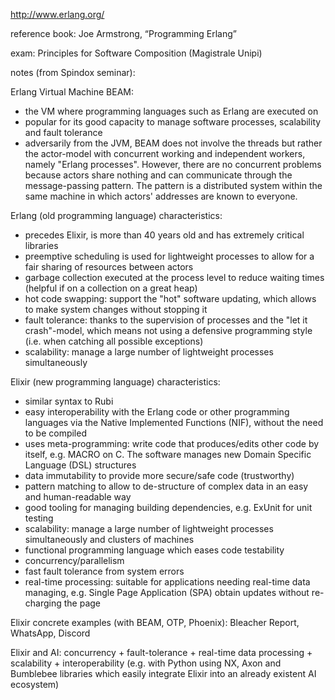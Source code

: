 http://www.erlang.org/

reference book: Joe Armstrong, “Programming Erlang”

exam: Principles for Software Composition (Magistrale Unipi)


notes (from Spindox seminar): 

Erlang Virtual Machine BEAM: 
- the VM where programming languages such as Erlang are executed on 
- popular for its good capacity to manage software processes, scalability and fault tolerance 
- adversarily from the JVM, BEAM does not involve the threads but rather the actor-model with concurrent working and independent workers, namely "Erlang processes". However, there are no concurrent problems because actors share nothing and can communicate through the message-passing pattern. The pattern is a distributed system within the same machine in which actors' addresses are known to everyone.

Erlang (old programming language) characteristics:
- precedes Elixir, is more than 40 years old and has extremely critical libraries
- preemptive scheduling is used for lightweight processes to allow for a fair sharing of resources between actors
- garbage collection executed at the process level to reduce waiting times (helpful if on a collection on a great heap)
- hot code swapping: support the "hot" software updating, which allows to make system changes without stopping it
- fault tolerance: thanks to the supervision of processes and the "let it crash"-model, which means not using a defensive programming style (i.e. when catching all possible exceptions)
- scalability: manage a large number of lightweight processes simultaneously

Elixir (new programming language) characteristics:
- similar syntax to Rubi
- easy interoperability with the Erlang code or other programming languages via the Native Implemented Functions (NIF), without the need to be compiled
- uses meta-programming: write code that produces/edits other code by itself, e.g. MACRO on C. The software manages new Domain Specific Language (DSL) structures
- data immutability to provide more secure/safe code (trustworthy)
- pattern matching to allow to de-structure of complex data in an easy and human-readable way
- good tooling for managing building dependencies, e.g. ExUnit for unit testing
- scalability: manage a large number of lightweight processes simultaneously and clusters of machines
- functional programming language which eases code testability
- concurrency/parallelism
- fast fault tolerance from system errors 
- real-time processing: suitable for applications needing real-time data managing, e.g. Single Page Application (SPA) obtain updates without re-charging the page

Elixir concrete examples (with BEAM, OTP, Phoenix): Bleacher Report, WhatsApp, Discord

Elixir and AI: concurrency + fault-tolerance + real-time data processing + scalability + interoperability (e.g. with Python using NX, Axon and Bumblebee libraries which easily integrate Elixir into an already existent AI ecosystem)
